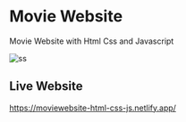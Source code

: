 # Movie Website 

Movie Website with Html Css and Javascript

![ss](https://user-images.githubusercontent.com/61909278/179404622-9413688b-dd6f-4f0e-8ac9-f01da2257c56.png)

## Live Website
https://moviewebsite-html-css-js.netlify.app/